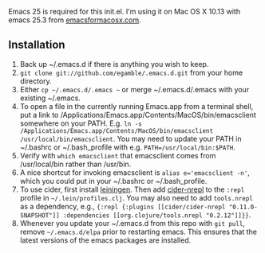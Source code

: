 Emacs 25 is required for this init.el. I'm using it on Mac OS X 10.13 with emacs 25.3 from [emacsformacosx.com](http://emacsformacosx.com/).

## Installation
1. Back up ~/.emacs.d if there is anything you wish to keep.
2. `git clone git://github.com/egamble/.emacs.d.git` from your home directory.
3. Either `cp ~/.emacs.d/.emacs ~` or merge ~/.emacs.d/.emacs with your existing ~/.emacs.
4. To open a file in the currently running Emacs.app from a terminal shell, put a link to /Applications/Emacs.app/Contents/MacOS/bin/emacsclient somewhere on your PATH. E.g. `ln -s /Applications/Emacs.app/Contents/MacOS/bin/emacsclient /usr/local/bin/emacsclient`. You may need to update your PATH in ~/.bashrc or ~/.bash_profile with e.g. `PATH=/usr/local/bin:$PATH`.
5. Verify with `which emacsclient` that emacsclient comes from /usr/local/bin rather than /usr/bin.
6. A nice shortcut for invoking emacsclient is `alias e='emacsclient -n'`, which you could put in your ~/.bashrc or ~/.bash_profile.
7. To use cider, first install [leiningen](https://github.com/technomancy/leiningen). Then add [cider-nrepl](https://github.com/clojure-emacs/cider-nrepl) to the `:repl` profile in `~/.lein/profiles.clj`. You may also need to add `tools.nrepl` as a dependency, e.g., `{:repl {:plugins [[cider/cider-nrepl "0.11.0-SNAPSHOT"]] :dependencies [[org.clojure/tools.nrepl "0.2.12"]]}}`.
9. Whenever you update your ~/.emacs.d from this repo with `git pull`, remove `~/.emacs.d/elpa` prior to restarting emacs. This ensures that the latest versions of the emacs packages are installed.
